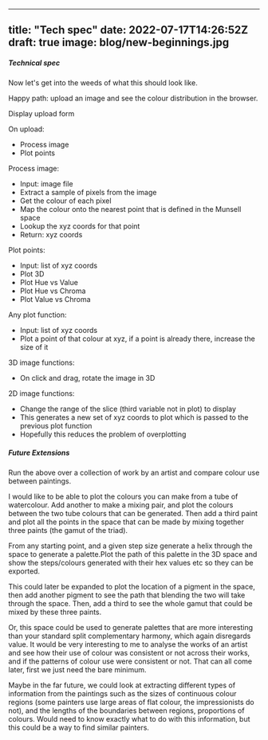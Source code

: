 
---
title: "Tech spec"
date: 2022-07-17T14:26:52Z
draft: true
image: blog/new-beginnings.jpg
---


##### Technical spec

Now let's get into the weeds of what this should look like.  

Happy path: upload an image and see the colour distribution in the browser.


Display upload form

On upload:

- Process image
- Plot points

Process image:

- Input: image file
- Extract a sample of pixels from the image
- Get the colour of each pixel
- Map the colour onto the nearest point that is defined in the Munsell space
- Lookup the xyz coords for that point 
- Return: xyz coords

Plot points:

- Input: list of xyz coords
- Plot 3D
- Plot Hue vs Value
- Plot Hue vs Chroma
- Plot Value vs Chroma

Any plot function:
- Input: list of xyz coords
- Plot a point of that colour at xyz, if a point is already there, increase the size of it
 
3D image functions:

- On click and drag, rotate the image in 3D

2D image functions:

- Change the range of the slice (third variable not in plot) to display
- This generates a new set of xyz coords to plot which is passed to the previous plot function
- Hopefully this reduces the problem of overplotting 



##### Future Extensions

Run the above over a collection of work by an artist and compare colour use between paintings.  

I would like to be able to plot the colours you can make from a tube of watercolour.  Add another to make a mixing pair, and plot the colours between the two tube colours that can be generated.  Then add a third paint and plot all the points in the space that can be made by mixing together three paints (the gamut of the triad).

From any starting point, and a given step size generate a helix through the space to generate a palette.Plot the path of this palette in the 3D space and show the steps/colours generated with their hex values etc so they can be exported.



This could later be expanded to plot the location of a pigment in the space, then add another pigment to see the path that blending the two will take through the space. Then, add a third to see the whole gamut that could be mixed by these three paints.  

Or, this space could be used to generate palettes that are more interesting than your standard split complementary harmony, which again disregards value.  It would be very interesting to me to analyse the works of an artist and see how their use of colour was consistent or not across their works, and if the patterns of colour use were consistent or not.  That can all come later, first we just need the bare minimum.

Maybe in the far future, we could look at extracting different types of information from the paintings such as the sizes of continuous colour regions (some painters use large areas of flat colour, the impressionists do not), and the lengths of the boundaries between regions, proportions of colours.  Would need to know exactly what to do with this information, but this could be a way to find similar painters.

